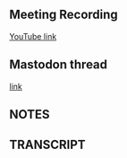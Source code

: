 ## Meeting Recording

[YouTube link](https://youtu.be/6cR2Zg6vGyY)
## Mastodon thread

[link](https://youtu.be/6cR2Zg6vGyY)

## NOTES


## TRANSCRIPT
